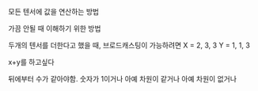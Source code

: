 모든 텐서에 값을 연산하는 방법

가끔 안될 때 이해하기 위한 방법

두개의 텐서를 더한다고 했을 때, 브로드캐스팅이 가능하려면
X = 2, 3, 3
Y = 1, 1, 3

x+y를 하고싶다

뒤에부터 수가 같아야함.
숫자가 1이거나
아예 차원이 같거나
아예 차원이 없거나